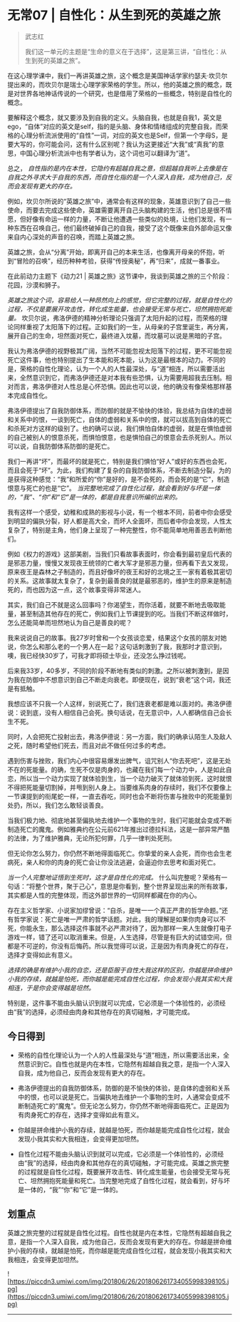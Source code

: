 # 无常07 | 自性化：从生到死的英雄之旅

> 武志红
> 
> 我们这一单元的主题是“生命的意义在于选择”，这是第三讲，“自性化：从生到死的英雄之旅”。

在这心理学课中，我们一再讲英雄之旅，这个概念是美国神话学家约瑟夫·坎贝尔提出来的，而坎贝尔是瑞士心理学家荣格的学生。所以，他的英雄之旅的概念，既是对世界各地神话传说的一个研究，也是借用了荣格的一些概念，特别是自性化的概念。

要解释这个概念，就又要涉及到自我的定义。头脑自我，也就是自我1，英文是ego，“自体”对应的英文是self，指的是头脑、身体和情绪组成的完整自我，而荣格的心理分析流派使用的“自性”一词，对应的英文也是Self，但第一个字母S，是要大写的，你可能会问，这有什么区别呢？我认为这更接近“大我”或“真我”的意思，中国心理分析流派中也有学者认为，这个词也可以翻译为“道”。

总之， *自性指的是内在本性，它隐约有超越自我之意，但超越自我听上去像是在自我之外寻求大于自我的东西，而自性化指的是一个人深入自我，成为他自己，反而会发现有更大的存在。*

例如，坎贝尔所说的“英雄之旅”中，通常会有这样的现象，英雄意识到了自己一些使命，而要去完成这些使命，英雄需要离开自己头脑构建的生活，他们总是很不情愿，但好像有命运一样的力量，不断让他遭遇一些类似的处境，让他们发现，有一种东西在召唤自己，他们最终破掉自己的自我，接受了这个既像来自外部命运又像来自内心深处的声音的召唤，而踏上英雄之旅。

英雄之旅，会从“分离”开始，即离开自己的本来生活，也像离开母亲的怀抱，听到“冒险的召唤”，经历种种考验，获得“传授奥秘”，再“归来”，成就一番事业。

在此前动力主题下《动力21 | 英雄之旅》这节课中，我谈到英雄之旅的三个阶段：花园，沙漠和狮子。

 *英雄之旅这个词，容易给人一种昂然向上的感觉，但它完整的过程，就是自性化的过程，不仅是要展开攻击性，转化成生能量，也会接受无常与死亡，坦然拥抱死能量。* 坎贝尔说，弗洛伊德的精神分析理论只强调了太阳升起的过程，而荣格的理论同样重视了太阳落下的过程。正如我们的一生，从母亲的子宫里诞生，再分离，展开自己的生命，坦然面对死亡，最终进入坟墓，而坟墓可以说是黑暗的子宫。

我认为弗洛伊德的视野极其广阔，当然不可能忽视太阳落下的过程，更不可能忽视死亡这件事，他也特别提出了生本能和死本能，认为这是最根本的动力。不同的是，荣格的自性化理论，认为一个人的人性最深处，与“道”相连，所以需要活出来，全然意识到它，而弗洛伊德还是对本我有些恐惧，认为需要用超我去压制。相对而言，弗洛伊德对人性总是心怀恐惧。因此也可以说，他的确没有像荣格那样基本完成自性化。

弗洛伊德提出了自我防御体系，而防御的就是不愉快的体验，我总结为自体的虚弱和关系中的恨，一谈到死亡，自体的虚弱和关系中的恨，就可以拔高到自体的死亡和杀死对方这样的级别了。也的确可以说，我们惧怕自体的虚弱，就是在惧怕虚弱的自己被别人的恨意杀死，而惧怕恨意，也是惧怕自己的恨意会去杀死别人。所以可以说，自我防御体系防御的是死亡。

我们一再讲“坏”，而最坏的就是死亡，特别是我们惧怕“好人”或好的东西也会死，而且会死于“坏”。为此，我们构建了复杂的自我防御体系，不断去制造分裂，为的是获得这种感觉：“我”和所爱的“你”是好的，是不会死的，而会死的是“它”，制造恨意与死亡的也是“它”。 *当完整地完成了自性化过程，就会看到好与坏是一体的，“我”、“你”和“它”是一体的，都是自我意识所编织出来的。*

我有这样一个感受，幼稚和成熟的影视与小说，有一个根本不同，前者中你会感受到明显的偏执分裂，好人都是高大全，而坏人全面坏，而后者中你会发现，人性太复杂了，特别是主角，他们身上呈现了一种完整性，你不能简单地用善恶去判断他们。

例如《权力的游戏》这部美剧，当我们只看故事表面时，你会看到最初皇后代表的是邪恶力量，慢慢又发现夜王统领的亡者大军才是邪恶力量，但再看下去又发现，原来夜王是森林之子制造的，而且好像坏的夜王和好的北境之王一家有着极其密切的关系。这故事就太复杂了，复杂到最善良的就是最邪恶的，维护生的原来是制造死的，而也因为这一点，这个故事变得非常迷人。

其实，我们自己不就是这么回事吗？你渴望生，而你活着，就要不断地去吸取能量，甚至制造其他存在的死亡，例如我们上节课提到的吃。当我们不断这样做时，怎么还能简单而坦然地认为自己是善良的呢？

我来说说自己的故事。我27岁时曾和一个女孩谈恋爱，结果这个女孩的朋友对她说，你怎么和那么老的一个男人在一起？这句话刺激到了我，我那时才意识到，噢，我已经快30岁了，可我才即将硕士毕业，还没怎么挣过钱呢。

后来我33岁，40多岁，不同的阶段不断地有类似的刺激。之所以被刺激到，是因为我在防御中不想意识到自己不断走向衰老。即便现在，说到“衰老”这个词，我还是有抵触。

我想应该不只我一个人这样，别说死亡了，我们连衰老都是难以面对的。弗洛伊德说：说到底，没有人相信自己会死。换句话说，在无意识中，人人都确信自己会长生不死。

同时，人会把死亡投射出去，弗洛伊德说：另一方面，我们的确承认陌生人及敌人之死，随时希望他们死去，而且对此不做任何过多的考虑。

遇到伤害与挫败，我们内心中很容易爆发出脾气，诅咒别人“你去死吧”，这是无处不在的死能量。的确，生死不仅是肉身的，也藏在我们每一个动力中，人是如此自恋，所以当一个动力实现了就体验到生，当一个动力破灭了就体验到死，这时就恨不得把死能量切割掉，并甩到别人身上。当要维系肉身的存续时，我们不仅要像上一节课提到的衔尾蛇一样，一直去吞吃，同时也会不断将伤害与挫败中的死能量到处扔，所以，我们怎么敢轻谈善良。

当我们极力地、彻底地甚至偏执地去维护一个事物的生时，我们可能就会变成不断制造死亡的魔鬼。例如雅典约在公元前621年推出过德拉科法，这是一部异常严酷的法律，为了维护雅典，无论所犯何罪，几乎一律判处死刑。

但无论你怎么努力，你仍然不断地得面临死亡。你挚爱的亲人会死，而你也会生老病死，亲人和你的肉身的死亡会让你没法逃避，会逼迫你去思考和面对死亡。

 *当一个人完整地证悟到生死时，这才是自性化的完成。* 什么叫完整呢？荣格有一句话：“将整个世界，聚于己心”，意思是你看到，整个世界呈现出来的所有故事，其实都是人性的完整体现，而这外部世界的一切同样都藏在你的内心。

存在主义哲学家、小说家加缪曾说：“自杀，是唯一一个真正严肃的哲学命题。”还有哲学家说：死亡是唯一严肃的哲学话题。对此，我的理解是如果你肉身可以不死，你能永生，那么选择这件事就不必严肃对待了，因为那样一来人生就像打电子游戏一样，错了还可以取消重来。但是，人生选择，尽管是有巨大的试错空间，但都是不可逆的，你没有后悔药。所以我觉得可以说，正是因为有肉身死亡的存在，选择才变得如此有意义。

 *选择的确是有维护小我的自恋，还是臣服于自性大我这样的区别，你越是拼命维护小我的存续，就越是怕死，而你越是能完成自性化过程，你会发现小我其实和大我相连，于是你会变得越是坦然。*

特别是，这件事不能由头脑认识到就可以完成，它必须是一个体验性的，必须经由“我”的选择，必须经由肉身和其他存在的真切碰触，才可能完成。

## 今日得到

* 荣格的自性化理论认为一个人的人性最深处与“道”相连，所以需要活出来，全然意识到它。自性也就是内在本性，它隐然有超越自我之意，是指一个人深入自我，成为他自己，反而会发现有更大的存在。

* 弗洛伊德提出的自我防御体系，防御的是不愉快的体验，是自体的虚弱和关系中的恨，也可以说是死亡。当偏执地去维护一个事物的生时，人通常会变成不断制造死亡的“魔鬼”。但无论怎么努力，你仍然不断地得面临死亡。正是因为有肉身死亡的存在，选择才变得如此有意义。

* 你越是拼命维护小我的存续，就越是怕死，而你越是能完成自性化过程，就会发现小我其实和大我相连，会变得更加坦然。

* 自性化过程不能由头脑认识到就可以完成，它必须是一个体验性的，必须经由“我”的选择，经由肉身和其他存在的真切碰触，才可能完成。英雄之旅完整的过程就是自性化过程，既要展开攻击性、转化成生能量，也会接受无常与死亡、坦然拥抱死能量和死亡。当完整地完成了自性化过程，就会看到，好与坏是一体的，“我”“你”和“它”是一体的。

## 划重点

英雄之旅完整的过程就是自性化过程。自性也就是内在本性，它隐然有超越自我之意，是指一个人深入自我，成为他自己，反而会发现有更大的存在。你越是拼命维护小我的存续，就越是怕死，而你越是能完成自性化过程，就会发现小我其实和大我相连，会变得更加坦然。

![https://piccdn3.umiwi.com/img/201806/26/201806261734055998398105.jpg](https://piccdn3.umiwi.com/img/201806/26/201806261734055998398105.jpg)

---
